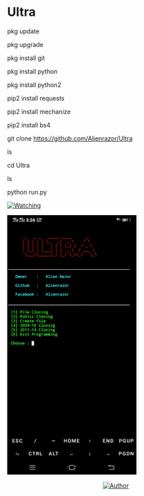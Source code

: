 
# Ultra

pkg update

pkg upgrade

pkg install git

pkg install python

pkg install python2

pip2 install requests

pip2 install mechanize

pip2 install bs4


git clone https://github.com/Alienrazor/Ultra

ls

cd Ultra

ls

python run.py




<a href="https://github.com/Alienrazor/Ultra/watchers"><img title="Watching" src="https://img.shields.io/github/watchers/Alienrazor/Ultra?label=Watchers&color=blue&style=flat-square"></a>

</p>

<p align="left">
<img src='https://github.com/Alienrazor/Ultra/blob/main/SS/IMG_20220911.JPG' style="height:600px;width:300px;" >

  
<p align="center">
<a href="https://github.com/Alienrazor"><img title="Author" src="https://img.shields.io/badge/Author-Alienrazor-red.svg?style=for-the-badge&logo=github"></a>
